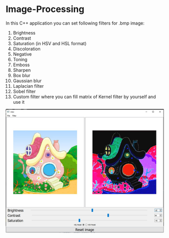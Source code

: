 # Image-Processing
In this C++ application you can set following filters for .bmp image:
1. Brightness
2. Contrast
3. Saturation (in HSV and HSL format)
4. Discoloration
5. Negative
6. Toning
7. Emboss
8. Sharpen
9. Box blur
10. Gaussian blur
11. Laplacian filter
12. Sobel filter
13. Custom filter where you can fill matrix of Kernel filter by yourself and use it

![](materials/example.jpg)
